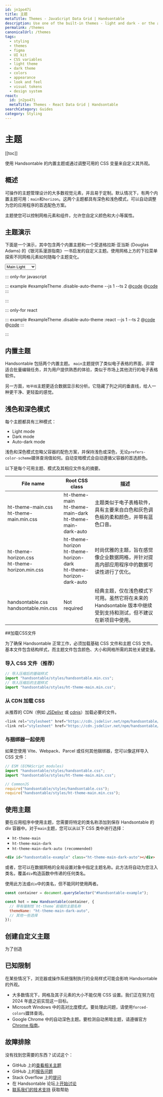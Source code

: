 ```yaml
---
id: jn1po47i
title: 主题
metaTitle: Themes - JavaScript Data Grid | Handsontable
description: Use one of the built-in themes - light and dark - or the auto version, which switches between light and dark modes automatically.
permalink: /themes
canonicalUrl: /themes
tags:
  - styling
  - themes
  - figma
  - UI kit
  - CSS variables
  - light theme
  - dark theme
  - colors
  - appearance
  - look and feel
  - visual tokens
  - design system
react:
  id: jn2po47i
  metaTitle: Themes - React Data Grid | Handsontable
searchCategory: Guides
category: Styling
---
```


# 主题

[[toc]]

使用 Handsontable 的内置主题或通过调整可用的 CSS 变量来自定义其外观。

## 概述

可操作的主题管理设计的大多数视觉元素，并且易于定制。默认情况下，有两个内置主题可用：`main`和`horizo​​n`。这两个主题都具有深色和浅色模式，可以自动调整为您的应用程序的首选配色方案。

主题使您可以控制网格元素和组件，允许您自定义颜色和大小等属性。

## 主题演示

下面是一个演示，其中包含两个内置主题和一个受道格拉斯·亚当斯 (Douglas Adams) 的《银河系漫游指南》一书启发的自定义主题。使用网格上方的下拉菜单探索不同网格元素如何随每个主题变化。

<div :class="['theme-examples', $parent.$parent.themeName]">
<div class="theme-examples-controls">
  <div class="example-container">
    <label class="color-select">
      <select v-model="$parent.$parent.themeName">
        <option value="ht-theme-main">Main Light</option>
        <option value="ht-theme-horizon">Horizon Light</option>
        <option value="ht-theme-main-dark">Main Dark</option>
        <option value="ht-theme-horizon-dark">Horizon Dark</option>
        <option value="ht-no-theme">No theme</option>
      </select>
      <div class="color-box">
        <span class="color" style="background: var(--ht-foreground-color);"></span>
        <span class="color" style="background: var(--ht-background-color);"></span>
        <span class="color" style="background: var(--ht-accent-color);"></span>
      </div>
    </label>
  </div>
</div>

::: only-for javascript

::: example #exampleTheme .disable-auto-theme --js 1 --ts 2
@[code](@/content/guides/styling/themes/javascript/exampleTheme.js)
@[code](@/content/guides/styling/themes/javascript/exampleTheme.ts)
:::

:::

::: only-for react

::: example #exampleTheme .disable-auto-theme :react --js 1 --ts 2
@[code](@/content/guides/styling/themes/react/exampleTheme.jsx)
@[code](@/content/guides/styling/themes/react/exampleTheme.tsx)
:::

:::

</div>

## 内置主题

Handsontable 包括两个内置主题。 `main`主题提供了类似电子表格的界面，非常适合批量编辑任务，并为用户提供熟悉的体验，类似于市场上其他流行的电子表格软件。

另一方面，`地平线`主题更适合数据显示和分析。它隐藏了列之间的垂直线，给人一种更干净、更轻盈的感觉。

## 浅色和深色模式
每个主题都具有三种模式：

- Light mode
- Dark mode
- Auto-dark mode

浅色和深色模式忽略父容器的配色方案，并保持浅色或深色，无论`prefers-color-scheme`媒体查询值如何。自动变暗模式会自动遵循父容器的首选颜色。

以下是每个可用主题、模式及其相应文件名的摘要。

<div class="table-small">

| File name                                        | Root CSS class                                                                       | 描述                                                                                                           |
| ------------------------------------------------ | ------------------------------------------------------------------------------------ | -------------------------------------------------------------------------------------------------------------- |
| ht-theme-main.css<br>ht-theme-main.min.css       | <span>ht-theme-main<br>ht-theme-main-dark<br>ht-theme-main-dark-auto</span>          | 主题类似于电子表格软件，具有主要来自白色和灰色调色板的柔和颜色，并带有蓝色口音。                               |
| ht-theme-horizon.css<br>ht-theme-horizon.min.css | <span>ht-theme-horizon<br>ht-theme-horizon-dark<br>ht-theme-horizon-dark-auto</span> | 时尚优雅的主题，旨在感觉像企业数据网格，并针对提高内部应用程序中的数据可读性进行了优化。                       |
| handsontable.css<br>handsontable.min.css         | Not required                                                                         | 经典主题，仅在浅色模式下可用。虽然它将在未来的 Handsontable 版本中继续受到支持和测试，但不建议在新项目中使用。 |

</div>

##加载CSS文件

为了确保 Handsontable 正常工作，必须加载基础 CSS 文件和主题 CSS 文件。基本文件包含结构样式，而主题文件包含颜色、大小和网格所需的其他关键变量。

### 导入 CSS 文件（推荐）

```js
// 导入压缩后的基础样式
import "handsontable/styles/handsontable.min.css";
// 导入压缩后的主题样式
import "handsontable/styles/ht-theme-main.min.css";
```

### 从 CDN 加载 CSS

从推荐的 CDN（例如 [JSDelivr](https://www.jsdelivr.com/package/npm/handsontable) 或 [cdnjs](https://cdnjs.com/libraries/handsontable)）加载必要的文件。

```js
<link rel="stylesheet" href="https://cdn.jsdelivr.net/npm/handsontable/styles/handsontable.min.css" />
<link rel="stylesheet" href="https://cdn.jsdelivr.net/npm/handsontable/styles/ht-theme-main.min.css" />
```

### 与捆绑器一起使用

如果您使用 Vite、Webpack、Parcel 或任何其他捆绑器，您可以像这样导入 CSS 文件：

```js
// ESM (ECMAScript modules)
import "handsontable/styles/handsontable.css";
import "handsontable/styles/ht-theme-main.min.css";

// CommonJS
require("handsontable/styles/handsontable.css");
require("handsontable/styles/ht-theme-main.min.css");
```

## 使用主题

要在应用程序中使用主题，您需要将特定的类名称添加到保存 Handsontable 的 div 容器中。对于`main`主题，您可以从以下 CSS 类中进行选择：

- `ht-theme-main`
- `ht-theme-main-dark`
- `ht-theme-main-dark-auto (recommended)`

```html
<div id="handsontable-example" class="ht-theme-main-dark-auto"></div>
```

或者，您可以在数据网格的全局设置对象中指定主题名称。此方法将自动为您注入类名，覆盖`div`构造函数中传递的任何类名。

使用此方法或`div`中的类名，但不能同时使用两者。

```js
const container = document.querySelector("#handsontable-example");

const hot = new Handsontable(container, {
  // 带有强制性`ht-theme`前缀的主题名称
  themeName: "ht-theme-main-dark-auto",
  // 其他一些选择
});
```

## 创建自定义主题

为了创造

## 已知限制

在某些情况下，浏览器或操作系统强制执行的全局样式可能会影响 Handsontable 的外观。

- 大多数情况下，网格及其子元素的大小不能仅用 CSS 设置。我们正在努力在 2024 年底之前实现这一目标。
- Microsoft Windows 中的高对比度模式。要处理此问题，请使用`forced-colors`媒体查询。
- Google Chrome 中的自动深色主题。要检测自动黑暗主题，请遵循官方 [Chrome 指南](https://developer.chrome.com/blog/auto-dark-theme)。

## 故障排除

没有找到您需要的东西？试试这个：

- GitHub 上的[查看相关主题](https://github.com/handsontable/handsontable/issues/)
- GitHub 上的[报告问题](https://github.com/handsontable/handsontable/issues/new/choose)
- Stack Overflow 上的[提问](https://stackoverflow.com/questions/tagged/handsontable)
- 在 Handsontable 论坛上[开始讨论](https://forum.handsontable.com/c/getting-help/questions)
- [联系我们的技术支持](https://handsontable.com/contact?category=technical_support) 获取帮助
